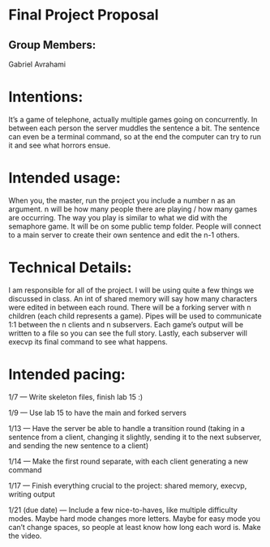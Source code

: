 # Final Project Proposal

## Group Members:

Gabriel Avrahami
       
# Intentions:

It’s a game of telephone, actually multiple games going on concurrently. In between each person the server muddles the sentence a bit. The sentence can even be a terminal command, so at the end the computer can try to run it and see what horrors ensue.
    
# Intended usage:

When you, the master, run the project you include a number n as an argument. n will be how many people there are playing / how many games are occurring. The way you play is similar to what we did with the semaphore game. It will be on some public temp folder. People will connect to a main server to create their own sentence and edit the n-1 others.
  
# Technical Details:

I am responsible for all of the project. I will be using quite a few things we discussed in class. An int of shared memory will say how many characters were edited in between each round. There will be a forking server with n children (each child represents a game). Pipes will be used to communicate 1:1 between the n clients and n subservers. Each game’s output will be written to a file so you can see the full story. Lastly, each subserver will execvp its final command to see what happens.
    
# Intended pacing:

1/7 — Write skeleton files, finish lab 15 :)

1/9 — Use lab 15 to have the main and forked servers 

1/13 — Have the server be able to handle a transition round (taking in a sentence from a client, changing it slightly, sending it to the next subserver, and sending the new sentence to a client)

1/14 — Make the first round separate, with each client generating a new command

1/17 — Finish everything crucial to the project: shared memory, execvp, writing output

1/21 (due date) — Include a few nice-to-haves, like multiple difficulty modes. Maybe hard mode changes more letters. Maybe for easy mode you can’t change spaces, so people at least know how long each word is. Make the video.
